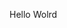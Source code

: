 Hello Wolrd


































































































































































































































































































































































































































































































































































































































































































































































































































